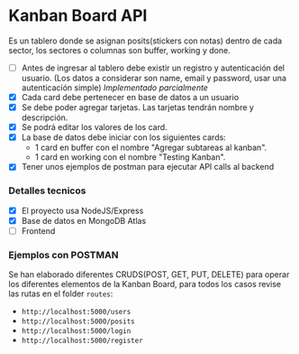 # Kanban Board API #
Es un tablero donde se asignan posits(stickers con notas) dentro de cada sector, los sectores o columnas son buffer, working y done.
- [ ] Antes de ingresar al tablero debe existir un registro y autenticación del usuario. (Los datos a considerar son name, email y password, usar una autenticación simple) *Implementado parcialmente*
- [X] Cada card debe pertenecer en base de datos a un usuario
- [X] Se debe poder agregar tarjetas. Las tarjetas tendrán nombre y descripción.
- [X] Se podrá editar los valores de los card.
- [X] La base de datos debe iniciar con los siguientes cards:
    - 1 card en buffer con el nombre "Agregar subtareas al kanban".
    - 1 card en working con el nombre "Testing Kanban".
- [X] Tener unos ejemplos de postman para ejecutar API calls al backend

### Detalles tecnicos
- [X] El proyecto usa NodeJS/Express
- [X] Base de datos en MongoDB Atlas
- [ ] Frontend

### Ejemplos con POSTMAN
Se han elaborado diferentes CRUDS(POST, GET, PUT, DELETE) para operar los diferentes elementos de la Kanban Board, para todos los casos revise las rutas en el folder `routes`:
- `http://localhost:5000/users`
- `http://localhost:5000/posits`
- `http://localhost:5000/login`
- `http://localhost:5000/register`